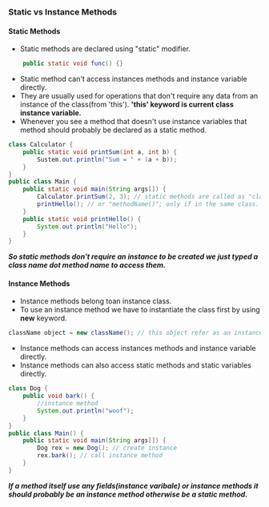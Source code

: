 ### Static vs Instance Methods
#### Static Methods
- Static methods are declared using "static" modifier.
```Java
    public static void func() {}
```
- Static method can't access instances methods and instance variable directly.
- They are usually used for operations that don't require any data from an instance of the class(from 'this'). **'this' keyword is current class instance variable.** 
- Whenever you see a method that doesn't use instance variables that method should probably be declared as a static method.
```Java
class Calculator {
    public static void printSum(int a, int b) {
        Sustem.out.println("Sum = " + (a + b));
    }
}
public class Main {
    public static void main(String args[]) {
        Calculator.printSum(2, 3); // static methods are called as "className.methodName()"
        printHello(); // or "methodName()"; only if in the same class.
    }
    public static void printHello() {
        System.out.println("Hello");
    }
}
```
***So static methods don't require an instance to be created we just typed a class name dot method name to access them.***
#### Instance Methods
- Instance methods belong toan instance class.
- To use an instance method we have to instantiate the class first by using **new** keyword.
```Java
className object = new className(); // this object refer as an instance
```
- Instance methods can access instances methods and instance variable directly.
- Instance methods can also access static methods and static variables directly.
```Java
class Dog {
    public void bark() {
        //instance method
        System.out.println("woof");
    }
}
public class Main() {
    public static void main(String args[]) {
        Dog rex = new Dog(); // create instance
        rex.bark(); // call instance method
    }
}
```
***If a method itself use any fields(instance varibale) or instance methods it should probably be an instance method otherwise be a static method.***

